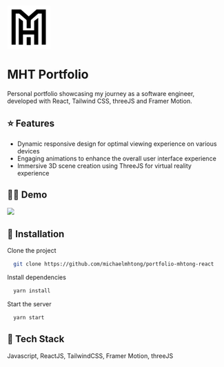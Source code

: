 <img src="https://github.com/michaelmhtong/portfolio-mhtong-react/blob/master/src/image/logo.svg" width="100">

# MHT Portfolio

Personal portfolio showcasing my journey as a software engineer, developed with React, Tailwind CSS, threeJS and Framer Motion.
## ⭐ Features

- Dynamic responsive design for optimal viewing experience on various devices
- Engaging animations to enhance the overall user interface experience
- Immersive 3D scene creation using ThreeJS for virtual reality experience


## 👨‍🏫 Demo

<img src="https://github.com/michaelmhtong/portfolio-mhtong-react/blob/master/demo/portfolio.gif" width="600">

## 🔨 Installation

Clone the project

```bash
  git clone https://github.com/michaelmhtong/portfolio-mhtong-react
```

Install dependencies

```bash
  yarn install
```

Start the server

```bash
  yarn start
```
## 🔨 Tech Stack

Javascript, ReactJS, TailwindCSS, Framer Motion, threeJS
